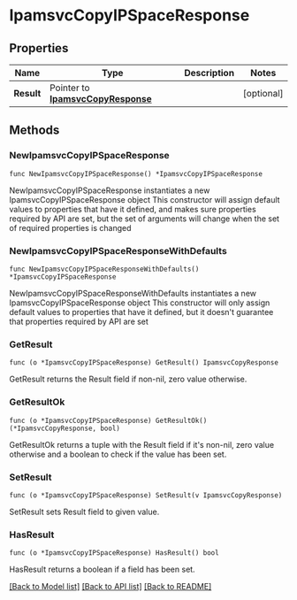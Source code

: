 # IpamsvcCopyIPSpaceResponse

## Properties

Name | Type | Description | Notes
------------ | ------------- | ------------- | -------------
**Result** | Pointer to [**IpamsvcCopyResponse**](IpamsvcCopyResponse.md) |  | [optional] 

## Methods

### NewIpamsvcCopyIPSpaceResponse

`func NewIpamsvcCopyIPSpaceResponse() *IpamsvcCopyIPSpaceResponse`

NewIpamsvcCopyIPSpaceResponse instantiates a new IpamsvcCopyIPSpaceResponse object
This constructor will assign default values to properties that have it defined,
and makes sure properties required by API are set, but the set of arguments
will change when the set of required properties is changed

### NewIpamsvcCopyIPSpaceResponseWithDefaults

`func NewIpamsvcCopyIPSpaceResponseWithDefaults() *IpamsvcCopyIPSpaceResponse`

NewIpamsvcCopyIPSpaceResponseWithDefaults instantiates a new IpamsvcCopyIPSpaceResponse object
This constructor will only assign default values to properties that have it defined,
but it doesn't guarantee that properties required by API are set

### GetResult

`func (o *IpamsvcCopyIPSpaceResponse) GetResult() IpamsvcCopyResponse`

GetResult returns the Result field if non-nil, zero value otherwise.

### GetResultOk

`func (o *IpamsvcCopyIPSpaceResponse) GetResultOk() (*IpamsvcCopyResponse, bool)`

GetResultOk returns a tuple with the Result field if it's non-nil, zero value otherwise
and a boolean to check if the value has been set.

### SetResult

`func (o *IpamsvcCopyIPSpaceResponse) SetResult(v IpamsvcCopyResponse)`

SetResult sets Result field to given value.

### HasResult

`func (o *IpamsvcCopyIPSpaceResponse) HasResult() bool`

HasResult returns a boolean if a field has been set.


[[Back to Model list]](../README.md#documentation-for-models) [[Back to API list]](../README.md#documentation-for-api-endpoints) [[Back to README]](../README.md)


